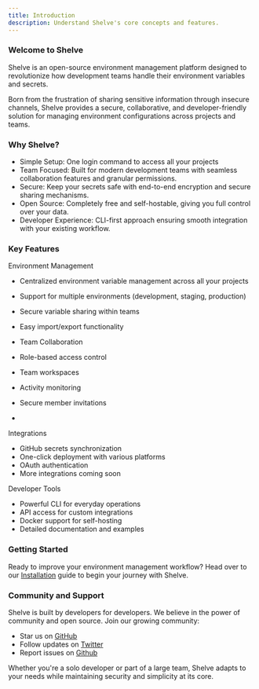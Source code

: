 ```yaml
---
title: Introduction
description: Understand Shelve's core concepts and features.
---
```


### Welcome to Shelve

Shelve is an open-source environment management platform designed to revolutionize how development teams handle their environment variables and secrets.

Born from the frustration of sharing sensitive information through insecure channels, Shelve provides a secure, collaborative, and developer-friendly solution for managing environment configurations across projects and teams.

### Why Shelve?

- Simple Setup: One login command to access all your projects
- Team Focused: Built for modern development teams with seamless collaboration features and granular permissions.
- Secure: Keep your secrets safe with end-to-end encryption and secure sharing mechanisms.
- Open Source: Completely free and self-hostable, giving you full control over your data.
- Developer Experience: CLI-first approach ensuring smooth integration with your existing workflow.

### Key Features

Environment Management
- Centralized environment variable management across all your projects
- Support for multiple environments (development, staging, production)
- Secure variable sharing within teams
- Easy import/export functionality

- Team Collaboration
- Role-based access control
- Team workspaces
- Activity monitoring
- Secure member invitations
- 
Integrations
- GitHub secrets synchronization
- One-click deployment with various platforms
- OAuth authentication
- More integrations coming soon

Developer Tools
- Powerful CLI for everyday operations
- API access for custom integrations
- Docker support for self-hosting
- Detailed documentation and examples


### Getting Started

Ready to improve your environment management workflow? Head over to our [Installation](/getting-started/installation) guide to begin your journey with Shelve.

### Community and Support

Shelve is built by developers for developers. We believe in the power of community and open source. Join our growing community:
- Star us on [GitHub](https://github.com/hugorcd/shelve)
- Follow updates on [Twitter](https://x.com/shelvecloud)
- Report issues on [Github](https://github.com/hugorcd/shelve/issues)

Whether you're a solo developer or part of a large team, Shelve adapts to your needs while maintaining security and simplicity at its core.
